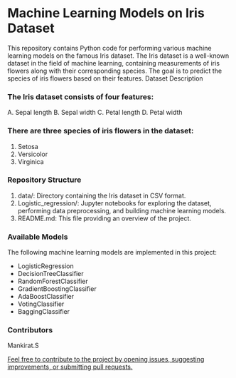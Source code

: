 # Machine Learning Models on Iris Dataset

This repository contains Python code for performing various machine learning models on the famous Iris dataset. The Iris dataset is a well-known dataset in the field of machine learning, containing measurements of iris flowers along with their corresponding species. The goal is to predict the species of iris flowers based on their features.
Dataset Description

### The Iris dataset consists of four features:
A. Sepal length
B. Sepal width
C. Petal length
D. Petal width

### There are three species of iris flowers in the dataset:
1. Setosa
2. Versicolor
3. Virginica

### Repository Structure
1. data/: Directory containing the Iris dataset in CSV format.
2. Logistic_regression/: Jupyter notebooks for exploring the dataset, performing data preprocessing, and building machine learning models.
3. README.md: This file providing an overview of the project.

### Available Models
The following machine learning models are implemented in this project:
* LogisticRegression
* DecisionTreeClassifier
* RandomForestClassifier
* GradientBoostingClassifier
* AdaBoostClassifier
* VotingClassifier
* BaggingClassifier

### Contributors
Mankirat.S

<u>Feel free to contribute to the project by opening issues, suggesting improvements, or submitting pull requests.<u>